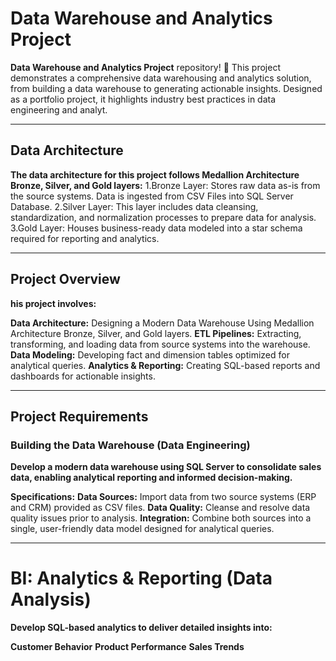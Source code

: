 # Data Warehouse and Analytics Project
**Data Warehouse and Analytics Project** repository! 🚀
This project demonstrates a comprehensive data warehousing and analytics solution, from building a data warehouse to generating actionable insights. Designed as a portfolio project, it highlights industry best practices in data engineering and analyt.

 --------
 ## Data Architecture
 **The data architecture for this project follows Medallion Architecture Bronze, Silver, and Gold layers:**
1.Bronze Layer: Stores raw data as-is from the source systems. Data is ingested from CSV Files into SQL Server Database.
2.Silver Layer: This layer includes data cleansing, standardization, and normalization processes to prepare data for analysis.
3.Gold Layer: Houses business-ready data modeled into a star schema required for reporting and analytics.

---------
## Project Overview
**his project involves:**

**Data Architecture:** Designing a Modern Data Warehouse Using Medallion Architecture Bronze, Silver, and Gold layers.
**ETL Pipelines:** Extracting, transforming, and loading data from source systems into the warehouse.
**Data Modeling:** Developing fact and dimension tables optimized for analytical queries.
**Analytics & Reporting:** Creating SQL-based reports and dashboards for actionable insights.

--------
## Project Requirements
### Building the Data Warehouse (Data Engineering)

**Develop a modern data warehouse using SQL Server to consolidate sales data, enabling analytical reporting and informed decision-making.**

**Specifications:**
**Data Sources:** Import data from two source systems (ERP and CRM) provided as CSV files.
**Data Quality:** Cleanse and resolve data quality issues prior to analysis.
**Integration:** Combine both sources into a single, user-friendly data model designed for analytical queries.

-------------------
# BI: Analytics & Reporting (Data Analysis)

**Develop SQL-based analytics to deliver detailed insights into:**

**Customer Behavior**
**Product Performance**
**Sales Trends**
